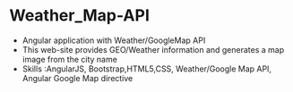 # Weather_Map-API
- Angular application with Weather/GoogleMap API 
- This web-site provides GEO/Weather information and generates a map image from the city name
- Skills :AngularJS, Bootstrap,HTML5,CSS, Weather/Google Map API, Angular Google Map directive

